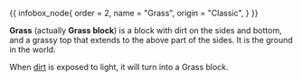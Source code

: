 {{ infobox_node{
	order = 2,
	name = "Grass",
	origin = "Classic",
} }}

**Grass** (actually **Grass block**) is a block with dirt on the sides and bottom, and a grassy top that extends to the above part of the sides. It is the ground in the world.

When [dirt](Dirt) is exposed to light, it will turn into a Grass block.
